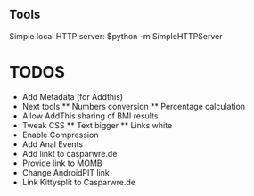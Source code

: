 ## Tools ##
Simple local HTTP server:
$python -m SimpleHTTPServer

# TODOS ##
* Add Metadata (for Addthis)
* Next tools
** Numbers conversion
** Percentage calculation
* Allow AddThis sharing of BMI results
* Tweak CSS
** Text bigger
** Links white
* Enable Compression
* Add Anal Events
* Add linkt to casparwre.de
* Provide link to MOMB
* Change AndroidPIT link
* Link Kittysplit to Casparwre.de
